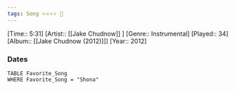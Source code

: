 ```yaml
---
tags: Song ⭐⭐⭐⭐ 💛
---
```

[Time:: 5:31]
[Artist:: [[Jake Chudnow]] ]
[Genre:: Instrumental]
[Played:: 34]
[Album:: [[Jake Chudnow (2012)]]]
[Year:: 2012]
### Dates
````dataview
TABLE Favorite_Song
WHERE Favorite_Song = "Shona"
````